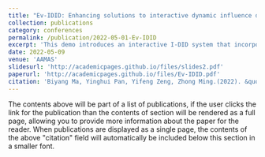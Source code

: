 ```yaml
---
title: "Ev-IDID: Enhancing solutions to interactive dynamic influence diagrams through evolutionary algorithms"
collection: publications
category: conferences
permalink: /publication/2022-05-01-Ev-IDID
excerpt: 'This demo introduces an interactive I-DID system that incorporates state-of-the-art and novel evolutionary algorithms, enabling users to specify parameters, visualize solutions, and automate behavioral model generation for multiagent sequential decision-making under uncertainty.'
date: 2022-05-09
venue: 'AAMAS'
slidesurl: 'http://academicpages.github.io/files/slides2.pdf'
paperurl: 'http://academicpages.github.io/files/Ev-IDID.pdf'
citation: 'Biyang Ma, Yinghui Pan, Yifeng Zeng, Zhong Ming.(2022). &quot;Ev-IDID: Enhancing solutions to interactive dynamic influence diagrams through evolutionary algorithms &quot;  <i>In Proc. Of AAMAS ’22</i>. 2022, 1911–1913.'  
---
```


The contents above will be part of a list of publications, if the user clicks the link for the publication than the contents of section will be rendered as a full page, allowing you to provide more information about the paper for the reader. When publications are displayed as a single page, the contents of the above "citation" field will automatically be included below this section in a smaller font.
